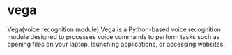 # vega
Vega(voice recognition module)
Vega is a Python-based voice recognition module designed to processes voice commands to perform tasks such as opening files on your laptop, launching applications, or accessing websites.
